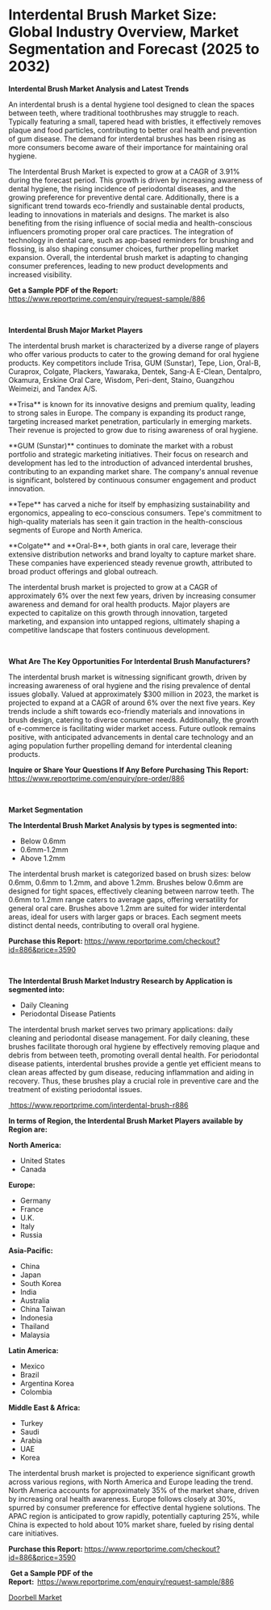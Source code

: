 <p><h1>Interdental Brush Market Size: Global Industry Overview, Market Segmentation and Forecast (2025 to 2032)</h1></p><p><strong>Interdental Brush Market Analysis and Latest Trends</strong></p>
<p><p>An interdental brush is a dental hygiene tool designed to clean the spaces between teeth, where traditional toothbrushes may struggle to reach. Typically featuring a small, tapered head with bristles, it effectively removes plaque and food particles, contributing to better oral health and prevention of gum disease. The demand for interdental brushes has been rising as more consumers become aware of their importance for maintaining oral hygiene.</p><p>The Interdental Brush Market is expected to grow at a CAGR of 3.91% during the forecast period. This growth is driven by increasing awareness of dental hygiene, the rising incidence of periodontal diseases, and the growing preference for preventive dental care. Additionally, there is a significant trend towards eco-friendly and sustainable dental products, leading to innovations in materials and designs. The market is also benefiting from the rising influence of social media and health-conscious influencers promoting proper oral care practices. The integration of technology in dental care, such as app-based reminders for brushing and flossing, is also shaping consumer choices, further propelling market expansion. Overall, the interdental brush market is adapting to changing consumer preferences, leading to new product developments and increased visibility.</p></p>
<p><strong>Get a Sample PDF of the Report:&nbsp;</strong> <a href="https://www.reportprime.com/enquiry/request-sample/886?utm_campaign=3115&utm_medium=2&utm_source=Github&utm_content=ia&utm_term=18032025&utm_id=interdental-brush">https://www.reportprime.com/enquiry/request-sample/886</a></p>
<p>&nbsp;</p>
<p><strong>Interdental Brush Major Market Players</strong></p>
<p><p>The interdental brush market is characterized by a diverse range of players who offer various products to cater to the growing demand for oral hygiene products. Key competitors include Trisa, GUM (Sunstar), Tepe, Lion, Oral-B, Curaprox, Colgate, Plackers, Yawaraka, Dentek, Sang-A E-Clean, Dentalpro, Okamura, Erskine Oral Care, Wisdom, Peri-dent, Staino, Guangzhou Weimeizi, and Tandex A/S.</p><p>**Trisa** is known for its innovative designs and premium quality, leading to strong sales in Europe. The company is expanding its product range, targeting increased market penetration, particularly in emerging markets. Their revenue is projected to grow due to rising awareness of oral hygiene.</p><p>**GUM (Sunstar)** continues to dominate the market with a robust portfolio and strategic marketing initiatives. Their focus on research and development has led to the introduction of advanced interdental brushes, contributing to an expanding market share. The company's annual revenue is significant, bolstered by continuous consumer engagement and product innovation.</p><p>**Tepe** has carved a niche for itself by emphasizing sustainability and ergonomics, appealing to eco-conscious consumers. Tepe's commitment to high-quality materials has seen it gain traction in the health-conscious segments of Europe and North America.</p><p>**Colgate** and **Oral-B**, both giants in oral care, leverage their extensive distribution networks and brand loyalty to capture market share. These companies have experienced steady revenue growth, attributed to broad product offerings and global outreach.</p><p>The interdental brush market is projected to grow at a CAGR of approximately 6% over the next few years, driven by increasing consumer awareness and demand for oral health products. Major players are expected to capitalize on this growth through innovation, targeted marketing, and expansion into untapped regions, ultimately shaping a competitive landscape that fosters continuous development.</p></p>
<p>&nbsp;</p>
<p><strong>What Are The Key Opportunities For Interdental Brush Manufacturers?</strong></p>
<p><p>The interdental brush market is witnessing significant growth, driven by increasing awareness of oral hygiene and the rising prevalence of dental issues globally. Valued at approximately $300 million in 2023, the market is projected to expand at a CAGR of around 6% over the next five years. Key trends include a shift towards eco-friendly materials and innovations in brush design, catering to diverse consumer needs. Additionally, the growth of e-commerce is facilitating wider market access. Future outlook remains positive, with anticipated advancements in dental care technology and an aging population further propelling demand for interdental cleaning products.</p></p>
<p><strong>Inquire or Share Your Questions If Any Before Purchasing This Report:</strong> <a href="https://www.reportprime.com/enquiry/pre-order/886?utm_campaign=3115&utm_medium=2&utm_source=Github&utm_content=ia&utm_term=18032025&utm_id=interdental-brush">https://www.reportprime.com/enquiry/pre-order/886</a></p>
<p>&nbsp;</p>
<p><strong>Market Segmentation</strong></p>
<p><strong>The Interdental Brush Market Analysis by types is segmented into:</strong></p>
<p><ul><li>Below 0.6mm</li><li>0.6mm-1.2mm</li><li>Above 1.2mm</li></ul></p>
<p><p>The interdental brush market is categorized based on brush sizes: below 0.6mm, 0.6mm to 1.2mm, and above 1.2mm. Brushes below 0.6mm are designed for tight spaces, effectively cleaning between narrow teeth. The 0.6mm to 1.2mm range caters to average gaps, offering versatility for general oral care. Brushes above 1.2mm are suited for wider interdental areas, ideal for users with larger gaps or braces. Each segment meets distinct dental needs, contributing to overall oral hygiene.</p></p>
<p><strong>Purchase this Report:&nbsp;</strong><a href="https://www.reportprime.com/checkout?id=886&price=3590&utm_campaign=3115&utm_medium=2&utm_source=Github&utm_content=ia&utm_term=18032025&utm_id=interdental-brush">https://www.reportprime.com/checkout?id=886&price=3590</a></p>
<p>&nbsp;</p>
<p><strong>The Interdental Brush Market Industry Research by Application is segmented into:</strong></p>
<p><ul><li>Daily Cleaning</li><li>Periodontal Disease Patients</li></ul></p>
<p><p>The interdental brush market serves two primary applications: daily cleaning and periodontal disease management. For daily cleaning, these brushes facilitate thorough oral hygiene by effectively removing plaque and debris from between teeth, promoting overall dental health. For periodontal disease patients, interdental brushes provide a gentle yet efficient means to clean areas affected by gum disease, reducing inflammation and aiding in recovery. Thus, these brushes play a crucial role in preventive care and the treatment of existing periodontal issues.</p></p>
<p><a href="https://www.reportprime.com/interdental-brush-r886?utm_campaign=3115&utm_medium=2&utm_source=Github&utm_content=ia&utm_term=18032025&utm_id=interdental-brush">&nbsp;https://www.reportprime.com/interdental-brush-r886</a></p>
<p><strong>In terms of Region, the Interdental Brush Market Players available by Region are:</strong></p>
<p>
    <p> <strong> North America: </strong>
        <ul>
            <li>United States</li>
            <li>Canada</li>
        </ul>
        </p> 
    <p> <strong> Europe: </strong>
        <ul>
            <li>Germany</li>
            <li>France</li>
            <li>U.K.</li>
            <li>Italy</li>
            <li>Russia</li>
        </ul>
        </p> 
    <p> <strong> Asia-Pacific: </strong>
        <ul>
            <li>China</li>
            <li>Japan</li>
            <li>South Korea</li>
            <li>India</li>
            <li>Australia</li>
            <li>China Taiwan</li>
            <li>Indonesia</li>
            <li>Thailand</li>
            <li>Malaysia</li>
        </ul>
        </p> 
    <p> <strong> Latin America: </strong>
        <ul>
            <li>Mexico</li>
            <li>Brazil</li>
            <li>Argentina Korea</li>
            <li>Colombia</li>
        </ul>
        </p> 
    <p> <strong> Middle East & Africa: </strong>
        <ul>
            <li>Turkey</li>
            <li>Saudi</li>
            <li>Arabia</li>
            <li>UAE</li>
            <li>Korea</li>
        </ul>
    </p>
    </p>
<p><p>The interdental brush market is projected to experience significant growth across various regions, with North America and Europe leading the trend. North America accounts for approximately 35% of the market share, driven by increasing oral health awareness. Europe follows closely at 30%, spurred by consumer preference for effective dental hygiene solutions. The APAC region is anticipated to grow rapidly, potentially capturing 25%, while China is expected to hold about 10% market share, fueled by rising dental care initiatives.</p></p>
<p><strong>Purchase this Report: </strong><a href="https://www.reportprime.com/checkout?id=886&price=3590&utm_campaign=3115&utm_medium=2&utm_source=Github&utm_content=ia&utm_term=18032025&utm_id=interdental-brush">https://www.reportprime.com/checkout?id=886&price=3590</a></p>
<p>&nbsp;<strong>Get a Sample PDF of the Report:&nbsp;&nbsp;</strong><a href="https://www.reportprime.com/enquiry/request-sample/886?utm_campaign=3115&utm_medium=2&utm_source=Github&utm_content=ia&utm_term=18032025&utm_id=interdental-brush">https://www.reportprime.com/enquiry/request-sample/886</a></p>
<p><strong></strong></p>
<p><p><a href="https://github.com/ajayanhaizan/Market-Research-Report-List-1/blob/main/doorbell-market.md?utm_campaign=3115&utm_medium=2&utm_source=Github&utm_content=ia&utm_term=18032025&utm_id=interdental-brush">Doorbell Market</a></p></p>